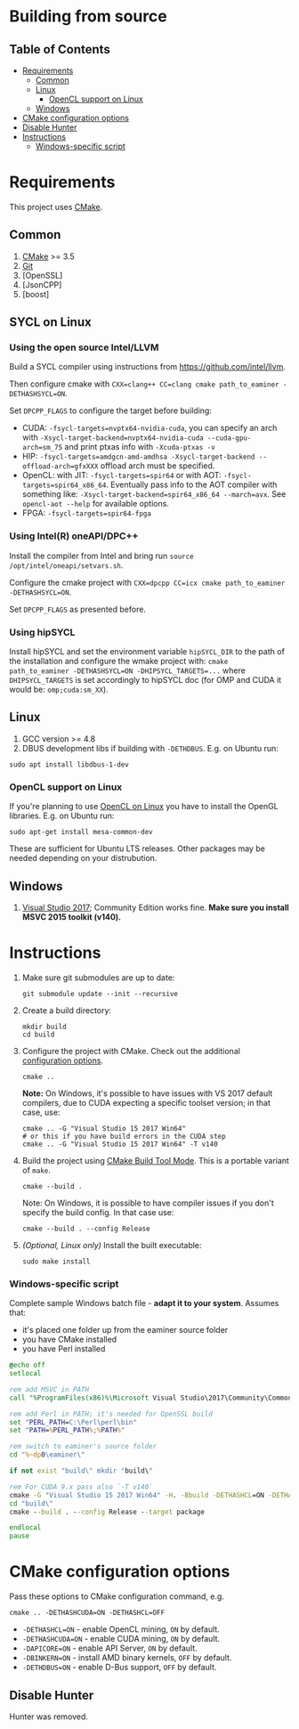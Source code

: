 # Building from source

## Table of Contents

* [Requirements](#requirements)
    * [Common](#common)
    * [Linux](#linux)
        * [OpenCL support on Linux](#opencl-support-on-linux)
    * [Windows](#windows)
* [CMake configuration options](#cmake-configuration-options)
* [Disable Hunter](#disable-hunter)
* [Instructions](#instructions)
    * [Windows-specific script](#windows-specific-script)


# Requirements

This project uses [CMake].

## Common

1. [CMake] >= 3.5
2. [Git](https://git-scm.com/downloads)
3. [OpenSSL]
4. [JsonCPP]
5. [boost] 



## SYCL on Linux

### Using the open source Intel/LLVM
Build a SYCL compiler using instructions from https://github.com/intel/llvm.

Then configure cmake with `CXX=clang++ CC=clang cmake path_to_eaminer -DETHASHSYCL=ON`.

Set `DPCPP_FLAGS` to configure the target before building:
* CUDA: `-fsycl-targets=nvptx64-nvidia-cuda`, you can specify an arch with `-Xsycl-target-backend=nvptx64-nvidia-cuda --cuda-gpu-arch=sm_75` and print ptxas info with `-Xcuda-ptxas -v`
* HIP:  `-fsycl-targets=amdgcn-amd-amdhsa -Xsycl-target-backend --offload-arch=gfxXXX` offload arch must be specified.
* OpenCL: with JIT: `-fsycl-targets=spir64` or with AOT: `-fsycl-targets=spir64_x86_64`. Eventually pass info to the AOT compiler with something like: `-Xsycl-target-backend=spir64_x86_64 --march=avx`. See `opencl-aot --help` for available options.
* FPGA: `-fsycl-targets=spir64-fpga`


### Using Intel(R) oneAPI/DPC++
Install the compiler from Intel and bring run `source /opt/intel/oneapi/setvars.sh`. 

Configure the cmake project with `CXX=dpcpp CC=icx cmake path_to_eaminer -DETHASHSYCL=ON`.

Set `DPCPP_FLAGS` as presented before.


### Using hipSYCL
Install hipSYCL and set the environment variable `hipSYCL_DIR` to the path of the installation and configure the wmake project with:
`cmake path_to_eaminer -DETHASHSYCL=ON -DHIPSYCL_TARGETS=...` where `DHIPSYCL_TARGETS` is set accordingly to hipSYCL doc (for OMP and CUDA it would be: `omp;cuda:sm_XX`). 


## Linux

1. GCC version >= 4.8
2. DBUS development libs if building with `-DETHDBUS`. E.g. on Ubuntu run:

```shell
sudo apt install libdbus-1-dev
```

### OpenCL support on Linux

If you're planning to use [OpenCL on Linux](https://github.com/ruslo/hunter/wiki/pkg.opencl#pitfalls)
you have to install the OpenGL libraries. E.g. on Ubuntu run:

```shell
sudo apt-get install mesa-common-dev
```

These are sufficient for Ubuntu LTS releases. Other packages may be needed depending on your distrubution.

## Windows

1. [Visual Studio 2017](https://www.visualstudio.com/downloads/); Community Edition works fine. **Make sure you install MSVC 2015 toolkit (v140).**

# Instructions

1. Make sure git submodules are up to date:

    ```shell
    git submodule update --init --recursive
    ```

2. Create a build directory:

    ```shell
    mkdir build
    cd build
    ```

3. Configure the project with CMake. Check out the additional [configuration options](#cmake-configuration-options).

    ```shell
    cmake ..
    ```

    **Note:** On Windows, it's possible to have issues with VS 2017 default compilers, due to CUDA expecting a specific
    toolset version; in that case, use:

    ```shell
    cmake .. -G "Visual Studio 15 2017 Win64"
    # or this if you have build errors in the CUDA step
    cmake .. -G "Visual Studio 15 2017 Win64" -T v140
    ```

4. Build the project using [CMake Build Tool Mode]. This is a portable variant of `make`.

    ```shell
    cmake --build .
    ```

    Note: On Windows, it is possible to have compiler issues if you don't specify the build config. In that case use:

    ```shell
    cmake --build . --config Release
    ```

5. _(Optional, Linux only)_ Install the built executable:

    ```shell
    sudo make install
    ```

### Windows-specific script

Complete sample Windows batch file - **adapt it to your system**. Assumes that:

* it's placed one folder up from the eaminer source folder
* you have CMake installed
* you have Perl installed

```bat
@echo off
setlocal

rem add MSVC in PATH
call "%ProgramFiles(x86)%\Microsoft Visual Studio\2017\Community\Common7\Tools\VsMSBuildCmd.bat"

rem add Perl in PATH; it's needed for OpenSSL build
set "PERL_PATH=C:\Perl\perl\bin"
set "PATH=%PERL_PATH%;%PATH%"

rem switch to eaminer's source folder
cd "%~dp0\eaminer\"

if not exist "build\" mkdir "build\"

rem For CUDA 9.x pass also `-T v140`
cmake -G "Visual Studio 15 2017 Win64" -H. -Bbuild -DETHASHCL=ON -DETHASHCUDA=ON -DAPICORE=ON ..
cd "build\"
cmake --build . --config Release --target package

endlocal
pause
```

# CMake configuration options

Pass these options to CMake configuration command, e.g.

```shell
cmake .. -DETHASHCUDA=ON -DETHASHCL=OFF
```

* `-DETHASHCL=ON` - enable OpenCL mining, `ON` by default.
* `-DETHASHCUDA=ON` - enable CUDA mining, `ON` by default.
* `-DAPICORE=ON` - enable API Server, `ON` by default.
* `-DBINKERN=ON` - install AMD binary kernels, `OFF` by default.
* `-DETHDBUS=ON` - enable D-Bus support, `OFF` by default.

## Disable Hunter

Hunter was removed.


[CMake]: https://cmake.org/
[CMake Build Tool Mode]: https://cmake.org/cmake/help/latest/manual/cmake.1.html#build-tool-mode

